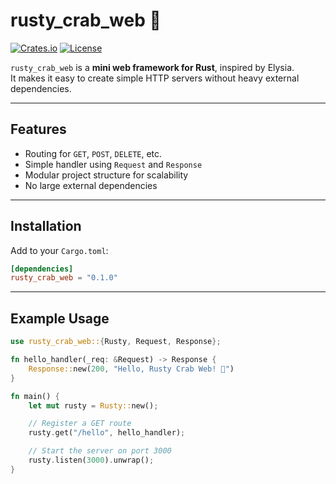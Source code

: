 # rusty_crab_web 🦀

[![Crates.io](https://img.shields.io/crates/v/rusty_crab_web)](https://crates.io/crates/rusty_crab_web)
[![License](https://img.shields.io/badge/license-MIT%2FApache--2.0-blue)](https://opensource.org/licenses/MIT)

`rusty_crab_web` is a **mini web framework for Rust**, inspired by Elysia.  
It makes it easy to create simple HTTP servers without heavy external dependencies.

---

## Features

- Routing for `GET`, `POST`, `DELETE`, etc.
- Simple handler using `Request` and `Response`
- Modular project structure for scalability
- No large external dependencies

---

## Installation

Add to your `Cargo.toml`:

```toml
[dependencies]
rusty_crab_web = "0.1.0"
```

---

## Example Usage

```rust
use rusty_crab_web::{Rusty, Request, Response};

fn hello_handler(_req: &Request) -> Response {
    Response::new(200, "Hello, Rusty Crab Web! 🦀")
}

fn main() {
    let mut rusty = Rusty::new();

    // Register a GET route
    rusty.get("/hello", hello_handler);

    // Start the server on port 3000
    rusty.listen(3000).unwrap();
}
```
